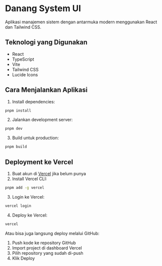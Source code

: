 # Danang System UI

Aplikasi manajemen sistem dengan antarmuka modern menggunakan React dan Tailwind CSS.

## Teknologi yang Digunakan

- React
- TypeScript
- Vite
- Tailwind CSS
- Lucide Icons

## Cara Menjalankan Aplikasi

1. Install dependencies:
```bash
pnpm install
```

2. Jalankan development server:
```bash
pnpm dev
```

3. Build untuk production:
```bash
pnpm build
```

## Deployment ke Vercel

1. Buat akun di [Vercel](https://vercel.com) jika belum punya
2. Install Vercel CLI:
```bash
pnpm add -g vercel
```

3. Login ke Vercel:
```bash
vercel login
```

4. Deploy ke Vercel:
```bash
vercel
```

Atau bisa juga langsung deploy melalui GitHub:
1. Push kode ke repository GitHub
2. Import project di dashboard Vercel
3. Pilih repository yang sudah di-push
4. Klik Deploy 